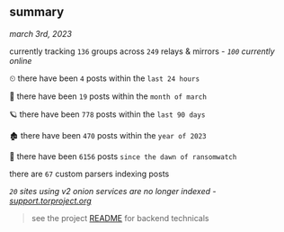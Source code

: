 
## summary
_march 3rd, 2023_

currently tracking `136` groups across `249` relays & mirrors - _`100` currently online_

⏲ there have been `4` posts within the `last 24 hours`

🦈 there have been `19` posts within the `month of march`

🪐 there have been `778` posts within the `last 90 days`

🏚 there have been `470` posts within the `year of 2023`

🦕 there have been `6156` posts `since the dawn of ransomwatch`

there are `67` custom parsers indexing posts

_`20` sites using v2 onion services are no longer indexed - [support.torproject.org](https://support.torproject.org/onionservices/v2-deprecation/)_

> see the project [README](https://github.com/joshhighet/ransomwatch#ransomwatch--) for backend technicals
